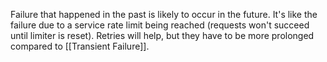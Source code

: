 Failure that happened in the past is likely to occur in the future.
It's like the failure due to a service rate limit being reached (requests won't succeed until limiter is reset).
Retries will help, but they have to be more prolonged compared to [[Transient Failure]].
